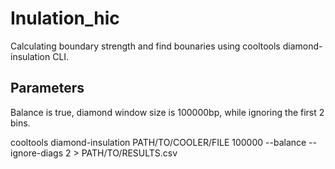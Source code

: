 # Inulation_hic
Calculating boundary strength and find bounaries using cooltools diamond-insulation CLI.

## Parameters

Balance is true, diamond window size is 100000bp, while ignoring the first 2 bins.

cooltools diamond-insulation PATH/TO/COOLER/FILE 100000 --balance --ignore-diags 2 > PATH/TO/RESULTS.csv
